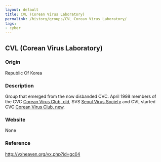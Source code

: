 ```yaml
---
layout: default
title: CVL (Corean Virus Laboratory)
permalink: /history/groups/CVL_Corean_Virus_Laboratory/
tags:
- cyber
---
```


## CVL (Corean Virus Laboratory)

### Origin
Republic Of Korea

### Description
Group that emerged from the now disbanded CVC. April 1998 members of the CVC [Corean Virus Club, old](http://vxheaven.org/vx.php?id=gc03), SVS [Seoul Virus Society](http://vxheaven.org/vx.php?id=gs12) and CVL started CVC [Corean Virus Club, new](http://vxheaven.org/vx.php?id=gc02).

### Website
None

### Reference
http://vxheaven.org/vx.php?id=gc04
